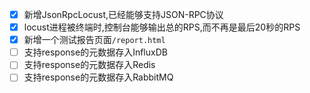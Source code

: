 - [x] 新增JsonRpcLocust,已经能够支持JSON-RPC协议
- [x] locust进程被终端时,控制台能够输出总的RPS,而不再是最后20秒的RPS
- [x] 新增一个测试报告页面`/report.html`
- [ ] 支持response的元数据存入InfluxDB
- [ ] 支持response的元数据存入Redis
- [ ] 支持response的元数据存入RabbitMQ
